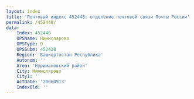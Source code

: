 ```yaml
---
layout: index
title: 'Почтовый индекс 452448: отделение почтовой связи Почты России'
permalink: /452448/
data:
    Index: 452448
    OPSName: Нимислярово
    OPSType: О
    OPSSubm: 452428
    Region: 'Башкортостан Республика'
    Autonom: ''
    Area: 'Нуримановский район'
    City: Нимислярово
    City1: ''
    ActDate: '20060913'
    IndexOld: ''
---
```


